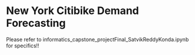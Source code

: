 # New York Citibike Demand Forecasting

Please refer to informatics_capstone_projectFinal_SatvikReddyKonda.ipynb for specifics!!


